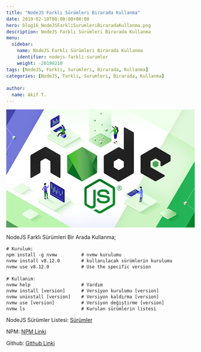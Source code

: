 ```yaml
---
title: "NodeJS Farklı Sürümleri Birarada Kullanma"
date: 2019-02-10T00:00:00+00:00
hero: blog16_NodeJSFarkliSurumleriBiraradaKullanma.png
description: NodeJS Farklı Sürümleri Birarada Kullanma
menu:
  sidebar:
    name: NodeJS Farklı Sürümleri Birarada Kullanma
    identifier: nodejs-farkli-surumler
    weight: -20190210
tags: [NodeJS, Farkli, Surumleri, Birarada, Kullanma]
categories: [NodeJS, Farkli, Surumleri, Birarada, Kullanma]

author:
  name: Akif T.
---
```


![nodejs](blog16_NodeJSFarkliSurumleriBiraradaKullanma.png "vnc")<br>

NodeJS Farklı Sürümleri Bir Arada Kullanma;

```
# Kurulum:
npm install -g nvmw         # nvmw kurulumu
nvmw install v8.12.0        # kullanılacak sürümlerin kurulumu
nvmw use v8.12.0            # Use the specific version

# Kullanım:
nvmw help                   # Yardım
nvmw install [version]      # Versiyon kurulumu [version]
nvmw uninstall [version]    # Versiyon kaldırma [version]
nvmw use [version]          # Versiyon değiştirme [version]
nvmw ls                     # Kurulan sürümlerin listesi
```

NodeJS Sürümler Listesi: [Sürümler](https://nodejs.org/en/download/releases/ "Sürümler")

NPM: [NPM Linki](https://www.npmjs.com/package/nvmw "NPM Linki")

Github: [Github Linki](https://github.com/hakobera/nvmw "Github Linki")
